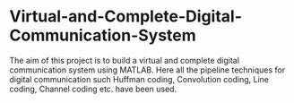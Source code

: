 # Virtual-and-Complete-Digital-Communication-System


The aim of this project is to build a virtual and complete digital communication system using MATLAB. 
Here all the pipeline techniques for digital communication such Huffman coding, Convolution coding, Line coding, Channel coding etc. have been used.
